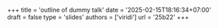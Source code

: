 +++
title = 'outline of dummy talk'
date = '2025-02-15T18:16:34+07:00'
draft = false
type = 'slides'
authors = ['viridi']
url = '25b22'
+++
